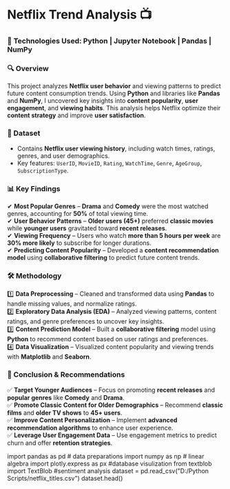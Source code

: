 
# **Netflix Trend Analysis 📺**  

### 🚀 **Technologies Used:** Python | Jupyter Notebook | Pandas | NumPy  

### **🔍 Overview**  
This project analyzes **Netflix user behavior** and viewing patterns to predict future content consumption trends. Using **Python** and libraries like **Pandas** and **NumPy**, I uncovered key insights into **content popularity**, **user engagement**, and **viewing habits**. This analysis helps Netflix optimize their **content strategy** and improve **user satisfaction**.  

### **📂 Dataset**  
- Contains **Netflix user viewing history**, including watch times, ratings, genres, and user demographics.  
- Key features: `UserID`, `MovieID`, `Rating`, `WatchTime`, `Genre`, `AgeGroup`, `SubscriptionType`.  

### **📊 Key Findings**  
✔ **Most Popular Genres** – **Drama** and **Comedy** were the most watched genres, accounting for **50%** of total viewing time.  
✔ **User Behavior Patterns** – **Older users (45+)** preferred **classic movies** while **younger users** gravitated toward **recent releases**.  
✔ **Viewing Frequency** – Users who watch **more than 5 hours per week** are **30% more likely** to subscribe for longer durations.  
✔ **Predicting Content Popularity** – Developed a **content recommendation model** using **collaborative filtering** to predict future content trends.  

### **🛠 Methodology**  
1️⃣ **Data Preprocessing** – Cleaned and transformed data using **Pandas** to handle missing values, and normalize ratings.  
2️⃣ **Exploratory Data Analysis (EDA)** – Analyzed viewing patterns, content ratings, and genre preferences to uncover key insights.  
3️⃣ **Content Prediction Model** – Built a **collaborative filtering** model using **Python** to recommend content based on user ratings and preferences.  
4️⃣ **Data Visualization** – Visualized content popularity and viewing trends with **Matplotlib** and **Seaborn**.  

### **📌 Conclusion & Recommendations**  
✅ **Target Younger Audiences** – Focus on promoting **recent releases** and **popular genres** like **Comedy** and **Drama**.  
✅ **Promote Classic Content for Older Demographics** – Recommend **classic films** and **older TV shows** to **45+ users**.  
✅ **Improve Content Personalization** – Implement **advanced recommendation algorithms** to enhance user experience.  
✅ **Leverage User Engagement Data** – Use engagement metrics to predict churn and offer **retention strategies**.  


import pandas as pd # data preparations
import numpy as np # linear algebra
import plotly.express as px #database visulization
from textblob import TextBlob #sentiment analysis
dataset = pd.read_csv("D:/Python Scripts/netflix_titles.csv")
dataset.head()



